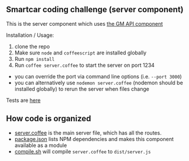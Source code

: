 ## Smartcar coding challenge (server component)

This is the server component which uses [the GM API component](https://github.com/MaxPleaner/smartcar_challenge)

Installation / Usage:

1. clone the repo
2. Make sure `node` and `coffeescript` are installed globally
3. Run `npm install`
4. Run `coffee server.coffee` to start the server on port 1234
  - you can override the port via command line options (i.e. `--port 3000`)
  - you can alternatively use `nodemon server.coffee` (nodemon should be installed globally) to rerun the server when files change

Tests are [here](https://github.com/MaxPleaner/smartcar_challenge)

## How code is organized

- [server.coffee](./server.coffee) is the main server file, which has all the routes.
- [package.json](./package.json) lists NPM dependencies and makes this component available as a module
- [compile.sh](./compile.sh) will compile `server.coffee` to `dist/server.js`